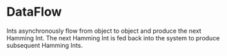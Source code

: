 # DataFlow
Ints asynchronously flow from object to object and produce the next Hamming Int.  The next Hamming Int is fed back into the system to produce subsequent Hamming Ints.
